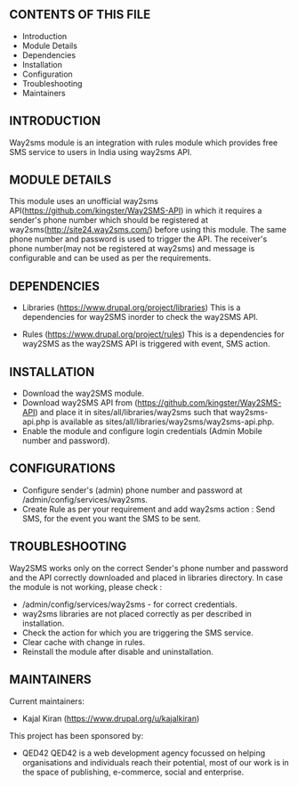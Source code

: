 CONTENTS OF THIS FILE
---------------------

 * Introduction
 * Module Details
 * Dependencies
 * Installation
 * Configuration
 * Troubleshooting
 * Maintainers


INTRODUCTION
------------

Way2sms module is an integration with rules module which provides free SMS
service to users in India using way2sms API.

MODULE DETAILS
--------------

This module uses an unofficial way2sms API(https://github.com/kingster/Way2SMS-API)
in which it requires a sender's phone number which should be registered at
way2sms(http://site24.way2sms.com/) before using this module. The same
phone number and password is used to trigger the API. The receiver's phone
number(may not be registered at way2sms) and message is configurable and can
be used as per the requirements.

DEPENDENCIES
------------

* Libraries (https://www.drupal.org/project/libraries)
  This is a dependencies for way2SMS inorder to check the way2SMS API.

* Rules (https://www.drupal.org/project/rules)
  This is a dependencies for way2SMS as the way2SMS API is triggered with
  event, SMS action.

INSTALLATION
-------------

* Download the way2SMS module.
* Download way2SMS API from (https://github.com/kingster/Way2SMS-API)
  and place it in sites/all/libraries/way2sms such that way2sms-api.php is
  available as sites/all/libraries/way2sms/way2sms-api.php.
* Enable the module and configure login credentials (Admin Mobile number and password).

CONFIGURATIONS
--------------
* Configure sender's (admin) phone number and password at /admin/config/services/way2sms.
* Create Rule as per your requirement and add way2sms action : Send SMS, for the event you
want the SMS to be sent.

TROUBLESHOOTING
---------------

Way2SMS works only on the correct Sender's phone number and password and
the API correctly downloaded and placed in libraries directory.
In case the module is not working, please check :
* /admin/config/services/way2sms - for correct credentials.
* way2sms libraries are not placed correctly as per described in installation.
* Check the action for which you are triggering the SMS service.
* Clear cache with change in rules.
* Reinstall the module after disable and uninstallation.

MAINTAINERS
-----------

Current maintainers:

 * Kajal Kiran (https://www.drupal.org/u/kajalkiran)

This project has been sponsored by:
 * QED42
  QED42 is a web development agency focussed on helping organisations and
  individuals reach their potential, most of our work is in the space of
  publishing, e-commerce, social and enterprise.
